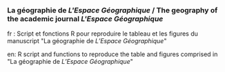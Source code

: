 ### La géographie de _L'Espace Géographique_ / The geography of the academic journal _L'Espace Géographique_

fr : Script et fonctions R pour reproduire le tableau et les figures du manuscript "La géographie de _L’Espace Géographique_"

en: R script and functions to reproduce the table and figures comprised in "La géographie de _L’Espace Géographique_"

